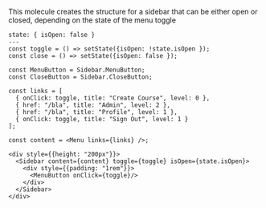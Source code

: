 This molecule creates the structure for a sidebar that can be either open or closed, depending on the state of the menu toggle

```react
state: { isOpen: false }
---
const toggle = () => setState({isOpen: !state.isOpen });
const close = () => setState({isOpen: false });

const MenuButton = Sidebar.MenuButton;
const CloseButton = Sidebar.CloseButton;

const links = [
  { onClick: toggle, title: "Create Course", level: 0 },
  { href: "/bla", title: "Admin", level: 2 },
  { href: "/bla", title: "Profile", level: 1 },
  { onClick: toggle, title: "Sign Out", level: 1 }
];

const content = <Menu links={links} />;

<div style={{height: "200px"}}>
  <Sidebar content={content} toggle={toggle} isOpen={state.isOpen}>
    <div style={{padding: "1rem"}}>
      <MenuButton onClick={toggle}/>
    </div>
  </Sidebar>
</div>
```
